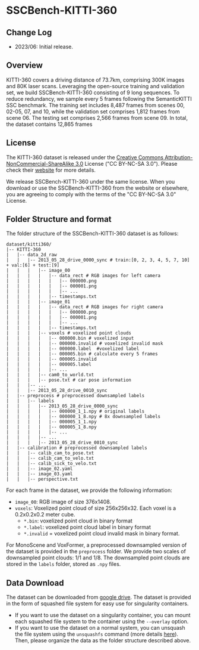 # SSCBench-KITTI-360

## Change Log
* 2023/06: Initial release.

## Overview
KITTI-360 covers a driving distance of 73.7km, comprising 300K images and 80K laser scans. Leveraging the open-source training and validation set, we build SSCBench-KITTI-360 consisting of 9 long sequences. To reduce redundancy, we sample every 5 frames following the SemanticKITTI SSC benchmark. The training set includes 8,487 frames from scenes 00, 02-05, 07, and 10, while the validation set comprises 1,812 frames from scene 06. The testing set comprises 2,566 frames from scene 09. In total, the dataset contains 12,865 frames

## License
The KITTI-360 dataset is released under the [Creative Commons Attribution-NonCommercial-ShareAlike 3.0](http://creativecommons.org/licenses/by-nc-sa/3.0/) License ("CC BY-NC-SA 3.0"). Please check their [website](https://www.cvlibs.net/datasets/kitti-360/index.php#:~:text=com/dcmlr/kitti360_ros_player-,Copyright,-All%20datasets%20and) for more details.

We release SSCBench-KITTI-360 under the same license. When you download or use the SSCBench-KITTI-360 from the website or elsewhere, you are agreeing to comply with the terms of the "CC BY-NC-SA 3.0" License.

## Folder Structure and format
The folder structure of the SSCBench-KITTI-360 dataset is as follows:
```
dataset/kitti360/
|-- KITTI-360 
|   |-- data_2d_raw
|   |   |-- 2013_05_28_drive_0000_sync # train:[0, 2, 3, 4, 5, 7, 10] + val:[6] + test:[9]
|   |   |   |-- image_00
|   |   |   |   |-- data_rect # RGB images for left camera
|   |   |   |   |   |-- 000000.png
|   |   |   |   |   |-- 000001.png
|   |   |   |   |   |-- ...
|   |   |   |   |-- timestamps.txt
|   |   |   |-- image_01
|   |   |   |   |-- data_rect # RGB images for right camera
|   |   |   |   |   |-- 000000.png
|   |   |   |   |   |-- 000001.png
|   |   |   |   |   |-- ...
|   |   |   |   |-- timestamps.txt
|   |   |   |-- voxels # voxelized point clouds
|   |   |   |   |-- 000000.bin # voxelized input
|   |   |   |   |-- 000000.invalid # voxelized invalid mask
|   |   |   |   |-- 000000.label  #voxelized label
|   |   |   |   |-- 000005.bin # calculate every 5 frames 
|   |   |   |   |-- 000005.invalid
|   |   |   |   |-- 000005.label
|   |   |   |   |-- ...
|   |   |   |-- cam0_to_world.txt
|   |   |   |-- pose.txt # car pose information
|   |   |-- ...
|   |   |-- 2013_05_28_drive_0010_sync 
|   |-- preprocess # preprocessed downsampled labels
|   |   |-- labels
|   |   |   |-- 2013_05_28_drive_0000_sync 
|   |   |   |   |-- 000000_1_1.npy # original labels
|   |   |   |   |-- 000000_1_8.npy # 8x downsampled labels
|   |   |   |   |-- 000005_1_1.npy
|   |   |   |   |-- 000005_1_8.npy
|   |   |   |   |-- ...
|   |   |   |-- ... 
|   |   |   |-- 2013_05_28_drive_0010_sync 
|   |-- calibration # preprocessed downsampled labels
|   |   |-- calib_cam_to_pose.txt
|   |   |-- calib_cam_to_velo.txt
|   |   |-- calib_sick_to_velo.txt
|   |   |-- image_02.yaml
|   |   |-- image_03.yaml
|   |   |-- perspective.txt
```

For each frame in the dataset, we provide the following information:
* `image_00`: RGB image of size 376x1408.
* `voxels`: Voxelized point cloud of size 256x256x32. Each voxel is a 0.2x0.2x0.2 meter cube.
    * `*.bin`: voxelized point cloud in binary format 
    * `*.label`: voxelized point cloud label in binary format
    * `*.invalid` = voxelized point cloud invalid mask in binary format.

For MonoScene and VoxFormer, a preprocessed downsampled version of the dataset is provided in the `preprocess` folder. We provide two scales of downsampled point clouds: 1/1 and 1/8. The downsampled point clouds are stored in the `labels` folder, stored as `.npy` files.

## Data Download
The dataset can be downloaded from [google drive](https://drive.google.com/drive/folders/158vVNVqf5VFMHWQK9zBEq6K0LHoAqd71?usp=sharing). The dataset is provided in the form of squashed file system for easy use for singularity containers. 
* If you want to use the dataset on a singularity container, you can mount each squashed file system to the container using the `--overlay` option.
* If you want to use the dataset on a normal system, you can unsquash the file system using the `unsquashfs` command (more details [here](https://manpages.ubuntu.com/manpages/focal/man1/unsquashfs.1.html)). Then, please organize the data as the folder structure described above.
